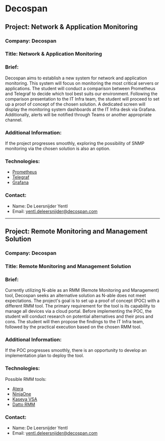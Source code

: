 # Decospan

## Project: Network & Application Monitoring

### Company: Decospan

### Title: Network & Application Monitoring

### Brief:

Decospan aims to establish a new system for network and application monitoring. This system will focus on monitoring the most critical servers or applications. The student will conduct a comparison between Prometheus and Telegraf to decide which tool best suits our environment. Following the comparison presentation to the IT Infra team, the student will proceed to set up a proof of concept of the chosen solution. A dedicated screen will display the monitoring system dashboards at the IT Infra desk via Grafana. Additionally, alerts will be notified through Teams or another appropriate channel.

### Additional Information:

If the project progresses smoothly, exploring the possibility of SNMP monitoring via the chosen solution is also an option.

### Technologies:

- [Prometheus](https://prometheus.io/)
- [Telegraf](https://www.influxdata.com/time-series-platform/telegraf/)
- [Grafana](https://grafana.com/)

### Contact:

- Name: De Leersnijder Yentl
- Email: yentl.deleersnijder@decospan.com

---

## Project: Remote Monitoring and Management Solution

### Company: Decospan

### Title: Remote Monitoring and Management Solution

### Brief:

Currently utilizing N-able as an RMM (Remote Monitoring and Management) tool, Decospan seeks an alternative solution as N-able does not meet expectations. The project's goal is to set up a proof of concept (POC) with a different RMM tool. The primary requirement for the tool is its capability to manage all devices via a cloud portal. Before implementing the POC, the student will conduct research on potential alternatives and their pros and cons. The student will then propose the findings to the IT Infra team, followed by the practical execution based on the chosen RMM tool.

### Additional Information:

If the POC progresses smoothly, there is an opportunity to develop an implementation plan to deploy the tool.

### Technologies:

Possible RMM tools:

- [Atera](https://www.atera.com/)
- [NinjaOne](https://www.ninjaone.com/)
- [Kaseya VSA](https://www.kaseya.com/products/vsa/)
- [Datto RMM](https://www.datto.com/products/rmm/)

### Contact:

- Name: De Leersnijder Yentl
- Email: yentl.deleersnijder@decospan.com
